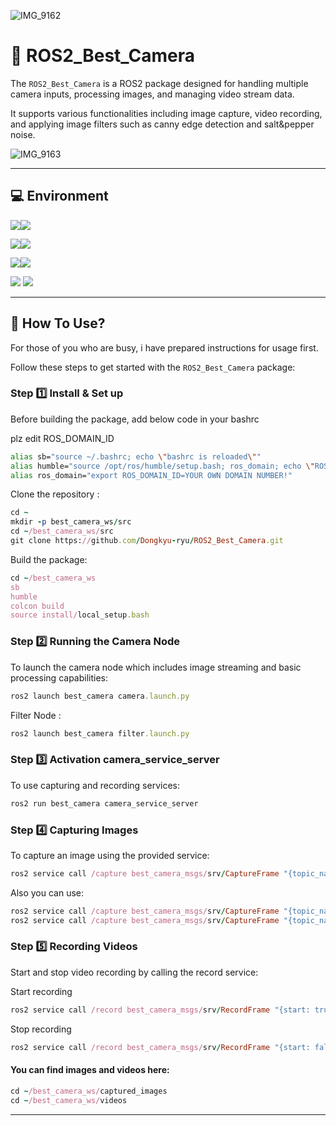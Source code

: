![IMG_9162](https://github.com/Dongkyu-ryu/ROS2_Best_Camera/assets/162243656/8f1a54c7-7f1c-4d1e-99ef-00d6dd08e59f)

# :movie_camera: ROS2_Best_Camera
The `ROS2_Best_Camera` is a ROS2 package designed for handling multiple camera inputs, processing images, and managing video stream data.

It supports various functionalities including image capture, video recording, and applying image filters such as canny edge detection and salt&pepper noise.

![IMG_9163](https://github.com/Dongkyu-ryu/ROS2_Best_Camera/assets/162243656/21e0e483-1811-46fe-afdb-d0f819cabc18)

---
## :computer: Environment 
<img src="https://img.shields.io/badge/ubuntu-E95420?style=for-the-badge&logo=ubuntu&logoColor=white"><img src="https://img.shields.io/badge/22.04-515151?style=for-the-badge">

<img src="https://img.shields.io/badge/python-3776AB?style=for-the-badge&logo=python&logoColor=white"><img src="https://img.shields.io/badge/3.10-515151?style=for-the-badge">

<img src="https://img.shields.io/badge/opencv-5C3EE8?style=for-the-badge&logo=opencv&logoColor=white"><img src="https://img.shields.io/badge/4.9.0-515151?style=for-the-badge">

<img src="https://img.shields.io/badge/ROS_2-Humble-5C3EE8?style=for-the-badge&logo=opencv&logoColor=white">


<img src="https://img.shields.io/badge/github-181717?style=for-the-badge&logo=github&logoColor=white"> 

---

## :scroll: How To Use? 
For those of you who are busy, i have prepared instructions for usage first.

Follow these steps to get started with the `ROS2_Best_Camera` package:

### Step :one: Install & Set up

Before building the package, add below code in your bashrc

plz edit ROS_DOMAIN_ID
```bash
alias sb="source ~/.bashrc; echo \"bashrc is reloaded\""
alias humble="source /opt/ros/humble/setup.bash; ros_domain; echo \"ROS2 humble is activated!\""
alias ros_domain="export ROS_DOMAIN_ID=YOUR OWN DOMAIN NUMBER!"
```

Clone the repository :
```ruby
cd ~
mkdir -p best_camera_ws/src
cd ~/best_camera_ws/src
git clone https://github.com/Dongkyu-ryu/ROS2_Best_Camera.git
```

Build the package:
```ruby
cd ~/best_camera_ws
sb
humble
colcon build
source install/local_setup.bash
```

### Step :two: Running the Camera Node
To launch the camera node which includes image streaming and basic processing capabilities:
```ruby
ros2 launch best_camera camera.launch.py
```
Filter Node :
```ruby
ros2 launch best_camera filter.launch.py
```

### Step :three: Activation camera_service_server 
To use capturing and recording services:
```ruby
ros2 run best_camera camera_service_server
```

### Step :four: Capturing Images
To capture an image using the provided service:
```ruby
ros2 service call /capture best_camera_msgs/srv/CaptureFrame "{topic_name: '/camera'}"
```
Also you can use:
```ruby
ros2 service call /capture best_camera_msgs/srv/CaptureFrame "{topic_name: '/canny'}"
ros2 service call /capture best_camera_msgs/srv/CaptureFrame "{topic_name: '/noise'}"
```

### Step :five: Recording Videos
Start and stop video recording by calling the record service:

Start recording
```ruby
ros2 service call /record best_camera_msgs/srv/RecordFrame "{start: true, topic_name: '/camera'}"
```
Stop recording
```ruby
ros2 service call /record best_camera_msgs/srv/RecordFrame "{start: false, topic_name: '/camera'}"
```

#### You can find images and videos here:
```ruby
cd ~/best_camera_ws/captured_images
cd ~/best_camera_ws/videos
```
---
